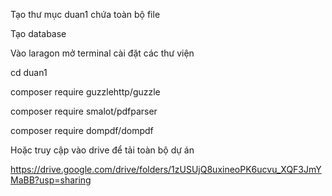 Tạo thư mục duan1 chứa toàn bộ file

Tạo database

Vào laragon mở terminal cài đặt các thư viện

cd duan1

composer require guzzlehttp/guzzle

composer require smalot/pdfparser

composer require dompdf/dompdf

Hoặc truy cập vào drive để tải toàn bộ dự án

https://drive.google.com/drive/folders/1zUSUjQ8uxineoPK6ucvu_XQF3JmYMaBB?usp=sharing
